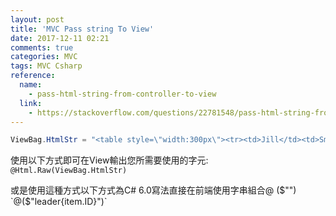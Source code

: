 ```yaml
---
layout: post
title: 'MVC Pass string To View'
date: 2017-12-11 02:21
comments: true
categories: MVC
tags: MVC Csharp
reference:
  name:
    - pass-html-string-from-controller-to-view
  link:
    - https://stackoverflow.com/questions/22781548/pass-html-string-from-controller-to-view-asp-net-mvc
---
```

```cs
ViewBag.HtmlStr = "<table style=\"width:300px\"><tr><td>Jill</td><td>Smith</td> <td>50</td></tr><tr><td>Eve</td><td>Jackson</td><td>94</td></tr></table>";
```
使用以下方式即可在View輸出您所需要使用的字元:<br>
`@Html.Raw(ViewBag.HtmlStr)`

或是使用這種方式以下方式為C# 6.0寫法直接在前端使用字串組合@ ($"")
`@($"leader{item.ID}")`